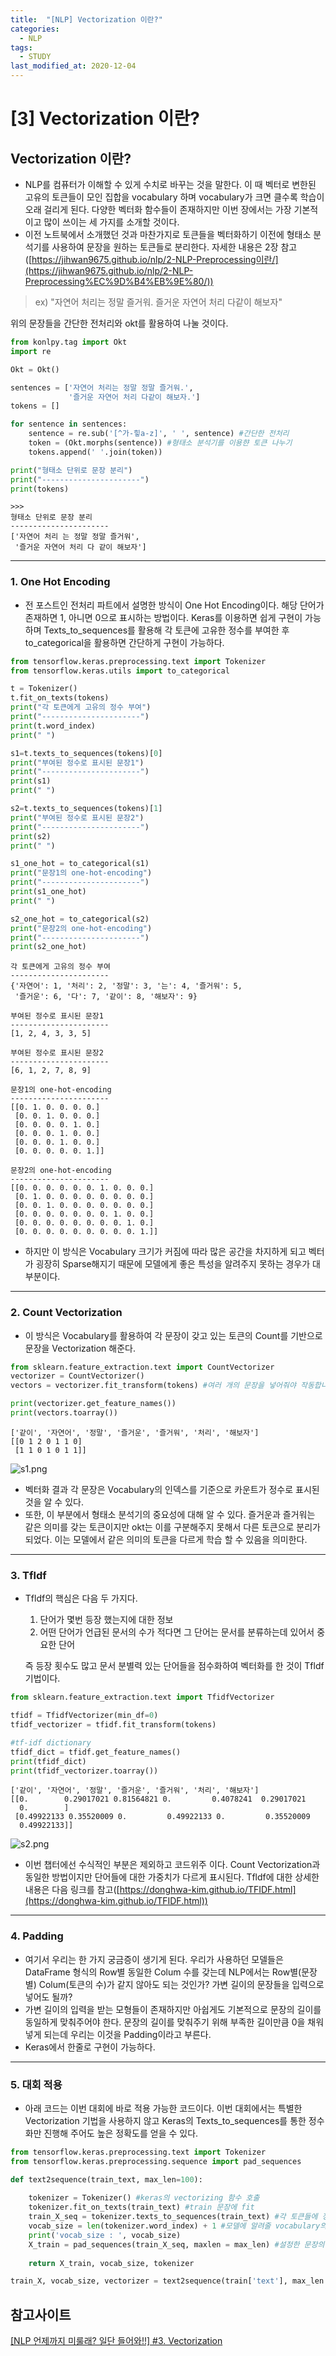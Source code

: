 ```yaml
---
title:  "[NLP] Vectorization 이란?"
categories:
  - NLP
tags:
  - STUDY
last_modified_at: 2020-12-04
---
```


# [3] Vectorization 이란?

## Vectorization 이란?

- NLP를 컴퓨터가 이해할 수 있게 수치로 바꾸는 것을 말한다. 이 때 벡터로 변한된 고유의 토큰들이 모인 집합을 vocabulary 하며 vocabulary가 크면 클수록 학습이 오래 걸리게 된다. 다양한 벡터화 함수들이 존재하지만 이번 장에서는 가장 기본적이고 많이 쓰이는 세 가지를 소개할 것이다.
- 이전 노트북에서 소개했던 것과 마찬가지로 토큰들을 벡터화하기 이전에 형태소 분석기를 사용하여 문장을 원하는 토큰들로 분리한다. 자세한 내용은 2장 참고([https://jihwan9675.github.io/nlp/2-NLP-Preprocessing이란/](https://jihwan9675.github.io/nlp/2-NLP-Preprocessing%EC%9D%B4%EB%9E%80/))

> ex) "자연어 처리는 정말 즐거워. 즐거운 자연어 처리 다같이 해보자"

위의 문장들을 간단한 전처리와 okt를 활용하여 나눌 것이다.

```python
from konlpy.tag import Okt
import re

Okt = Okt()

sentences = ['자연어 처리는 정말 정말 즐거워.', 
             '즐거운 자연어 처리 다같이 해보자.']
tokens = []

for sentence in sentences:
    sentence = re.sub('[^가-힣a-z]', ' ', sentence) #간단한 전처리
    token = (Okt.morphs(sentence)) #형태소 분석기를 이용햔 토큰 나누기
    tokens.append(' '.join(token))

print("형태소 단위로 문장 분리")
print("----------------------")
print(tokens)
```

```
>>>
형태소 단위로 문장 분리
----------------------
['자연어 처리 는 정말 정말 즐거워', 
 '즐거운 자연어 처리 다 같이 해보자']
```

---

### 1. One Hot Encoding

- 전 포스트인 전처리 파트에서 설명한 방식이 One Hot Encoding이다. 해당 단어가 존재하면 1, 아니면 0으로 표시하는 방법이다. Keras를 이용하면 쉽게 구현이 가능하며 Texts_to_sequences를 활용해 각 토큰에 고유한 정수를 부여한 후 to_categorical을 활용하면 간단하게 구현이 가능하다.

```python
from tensorflow.keras.preprocessing.text import Tokenizer
from tensorflow.keras.utils import to_categorical

t = Tokenizer()
t.fit_on_texts(tokens)
print("각 토큰에게 고유의 정수 부여")
print("----------------------")
print(t.word_index) 
print(" ")

s1=t.texts_to_sequences(tokens)[0] 
print("부여된 정수로 표시된 문장1")
print("----------------------")
print(s1)
print(" ")

s2=t.texts_to_sequences(tokens)[1]
print("부여된 정수로 표시된 문장2")
print("----------------------")
print(s2)
print(" ")

s1_one_hot = to_categorical(s1)
print("문장1의 one-hot-encoding")
print("----------------------")
print(s1_one_hot)
print(" ")

s2_one_hot = to_categorical(s2)
print("문장2의 one-hot-encoding")
print("----------------------")
print(s2_one_hot)
```

```
각 토큰에게 고유의 정수 부여
----------------------
{'자연어': 1, '처리': 2, '정말': 3, '는': 4, '즐거워': 5,
 '즐거운': 6, '다': 7, '같이': 8, '해보자': 9}
 
부여된 정수로 표시된 문장1
----------------------
[1, 2, 4, 3, 3, 5]
 
부여된 정수로 표시된 문장2
----------------------
[6, 1, 2, 7, 8, 9]
 
문장1의 one-hot-encoding
----------------------
[[0. 1. 0. 0. 0. 0.]
 [0. 0. 1. 0. 0. 0.]
 [0. 0. 0. 0. 1. 0.]
 [0. 0. 0. 1. 0. 0.]
 [0. 0. 0. 1. 0. 0.]
 [0. 0. 0. 0. 0. 1.]]
 
문장2의 one-hot-encoding
----------------------
[[0. 0. 0. 0. 0. 0. 1. 0. 0. 0.]
 [0. 1. 0. 0. 0. 0. 0. 0. 0. 0.]
 [0. 0. 1. 0. 0. 0. 0. 0. 0. 0.]
 [0. 0. 0. 0. 0. 0. 0. 1. 0. 0.]
 [0. 0. 0. 0. 0. 0. 0. 0. 1. 0.]
 [0. 0. 0. 0. 0. 0. 0. 0. 0. 1.]]
```

- 하지만 이 방식은 Vocabulary 크기가 커짐에 따라 많은 공간을 차지하게 되고 벡터가 굉장히 Sparse해지기 때문에 모델에게 좋은 특성을 알려주지 못하는 경우가 대부분이다.

---

### 2. Count Vectorization

- 이 방식은 Vocabulary를 활용하여 각 문장이 갖고 있는 토큰의 Count를 기반으로 문장을 Vectorization 해준다.

```python
from sklearn.feature_extraction.text import CountVectorizer
vectorizer = CountVectorizer()
vectors = vectorizer.fit_transform(tokens) #여러 개의 문장을 넣어줘야 작동합니다!!

print(vectorizer.get_feature_names())
print(vectors.toarray())
```

```
['같이', '자연어', '정말', '즐거운', '즐거워', '처리', '해보자']
[[0 1 2 0 1 1 0]
 [1 1 0 1 0 1 1]]
```

![s1.png](/assets/images/2020-12-04-[3]NLP/s1.png)

- 벡터화 결과 각 문장은 Vocabulary의 인덱스를 기준으로 카운트가 정수로 표시된 것을 알 수 있다.
- 또한, 이 부분에서 형태소 분석기의 중요성에 대해 알 수 있다. 즐거운과 즐거워는 같은 의미를 갖는 토큰이지만 okt는 이를 구분해주지 못해서 다른 토큰으로 분리가 되었다. 이는 모델에서 같은 의미의 토큰을 다르게 학습 할 수 있음을 의미한다.

---

### 3. Tfldf

- Tfldf의 핵심은 다음 두 가지다.
    1. 단어가 몇번 등장 했는지에 대한 정보
    2. 어떤 단어가 언급된 문서의 수가 적다면 그 단어는 문서를 분류하는데 있어서 중요한 단어

    즉 등장 횟수도 많고 문서 분별력 있는 단어들을 점수화하여 벡터화를 한 것이 Tfldf 기법이다.

```python
from sklearn.feature_extraction.text import TfidfVectorizer

tfidf = TfidfVectorizer(min_df=0)
tfidf_vectorizer = tfidf.fit_transform(tokens) 

#tf-idf dictionary    
tfidf_dict = tfidf.get_feature_names()
print(tfidf_dict)
print(tfidf_vectorizer.toarray())
```

```
['같이', '자연어', '정말', '즐거운', '즐거워', '처리', '해보자']
[[0.        0.29017021 0.81564821 0.         0.4078241  0.29017021
  0.        ]
 [0.49922133 0.35520009 0.         0.49922133 0.         0.35520009
  0.49922133]]
```

![s2.png](/assets/images/2020-12-04-[3]NLP/s2.png)

- 이번 챕터에선 수식적인 부분은 제외하고 코드위주 이다. Count Vectorization과 동일한 방법이지만 단어들에 대한 가중치가 다르게 표시된다. Tfldf에 대한 상세한 내용은 다음 링크를 참고([https://donghwa-kim.github.io/TFIDF.html](https://donghwa-kim.github.io/TFIDF.html))

---

### 4. Padding

- 여기서 우리는 한 가지 궁금증이 생기게 된다. 우리가 사용하던 모델들은 DataFrame 형식의 Row별 동일한 Colum 수를 갖는데 NLP에서는 Row별(문장별) Colum(토큰의 수)가 같지 않아도 되는 것인가? 가변 길이의 문장들을 입력으로 넣어도 될까?
- 가변 길이의 입력을 받는 모형들이 존재하지만 아쉽게도 기본적으로 문장의 길이를 동일하게 맞춰주어야 한다. 문장의 길이를 맞춰주기 위해 부족한 길이만큼 0을 채워넣게 되는데 우리는 이것을 Padding이라고 부른다.
- Keras에서 한줄로 구현이 가능하다.

---

### 5. 대회 적용

- 아래 코드는 이번 대회에 바로 적용 가능한 코드이다. 이번 대회에서는 특별한 Vectorization 기법을 사용하지 않고 Keras의 Texts_to_sequences를 통한 정수화만 진행해 주어도 높은 정확도를 얻을 수 있다.

```python
from tensorflow.keras.preprocessing.text import Tokenizer
from tensorflow.keras.preprocessing.sequence import pad_sequences

def text2sequence(train_text, max_len=100):
    
    tokenizer = Tokenizer() #keras의 vectorizing 함수 호출
    tokenizer.fit_on_texts(train_text) #train 문장에 fit
    train_X_seq = tokenizer.texts_to_sequences(train_text) #각 토큰들에 정수 부여
    vocab_size = len(tokenizer.word_index) + 1 #모델에 알려줄 vocabulary의 크기 계산
    print('vocab_size : ', vocab_size)
    X_train = pad_sequences(train_X_seq, maxlen = max_len) #설정한 문장의 최대 길이만큼 padding
    
    return X_train, vocab_size, tokenizer

train_X, vocab_size, vectorizer = text2sequence(train['text'], max_len = 100)]
```

## 참고사이트

[[NLP 언제까지 미룰래? 일단 들어와!!] #3. Vectorization](https://dacon.io/competitions/official/235658/codeshare/1839?page=1&dtype=recent&ptype=pub)